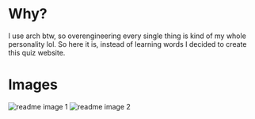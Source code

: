# Why?

I use arch btw, so overengineering every single thing is kind of my whole personality lol.
So here it is, instead of learning words I decided to create this quiz website.

# Images

![readme image 1](https://github.com/yudin-yaroslav/german-vocabulary/images/readme_1.png "README image 1")
![readme image 2](https://github.com/yudin-yaroslav/german-vocabulary/images/readme_2.png "README image 2")
